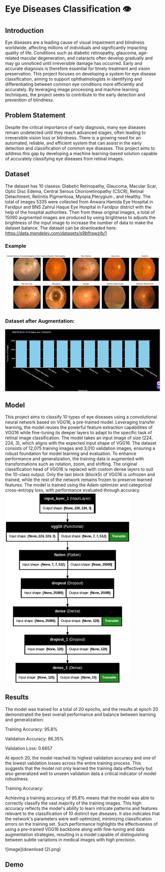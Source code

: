 
# Eye Diseases Classification 👁️
## Introduction
Eye diseases are a leading cause of visual impairment and blindness worldwide, affecting millions of individuals and significantly impacting quality of life. Conditions such as diabetic retinopathy, glaucoma, age-related macular degeneration, and cataracts often develop gradually and may go unnoticed until irreversible damage has occurred. Early and accurate diagnosis is therefore essential for timely treatment and vision preservation. This project focuses on developing a system for eye disease classification, aiming to support ophthalmologists in identifying and differentiating between common eye conditions more efficiently and accurately. By leveraging image processing and machine learning techniques, the project seeks to contribute to the early detection and prevention of blindness.

## Problem Statement
Despite the critical importance of early diagnosis, many eye diseases remain undetected until they reach advanced stages, often leading to irreversible vision loss or blindness. There is a growing need for an automated, reliable, and efficient system that can assist in the early detection and classification of common eye diseases. This project aims to address this gap by developing a machine learning-based solution capable of accurately classifying eye diseases from retinal images.

## Dataset
The dataset has 10 clasess: Diabetic Retinopathy, Glaucoma, Macular Scar, Optic Disc Edema, Central Serous Chorioretinopathy (CSCR), Retinal Detachment, Retinitis Pigmentosa, Myopia,Pterygium , and Healthy. The total of images 5335  were collected from Anwara Hamida Eye Hospital in Faridpur and BNS Zahrul Haque Eye Hospital in Faridpur district with the help of the hospital authorities. Then from these original images, a total of 15090 augmented images are produced by using brightness to adjusts the brightness of the input image to increase the number of data to make the dataset balance. The dataset can be downloaded here: https://data.mendeley.com/datasets/s9bfhswzjb/1
### Example 

![image](download.png)
 
### Dataset after Augmentation:

![image](6044270208685819072.jpg)

## Model
This project aims to classify 10 types of eye diseases using a convolutional neural network based on VGG16, a pre-trained model. Leveraging transfer learning, the model reuses the powerful feature extraction capabilities of VGG16 while fine-tuning its deeper layers to adapt to the specific task of retinal image classification.
The model takes an input image of size (224, 224, 3), which aligns with the expected input shape of VGG16. The dataset consists of 12,075 training images and 3,010 validation images, ensuring a robust foundation for model learning and evaluation. To enhance performance and generalization, the training data is augmented with transformations such as rotation, zoom, and shifting. 
The original classification head of VGG16 is replaced with custom dense layers to suit the 10-class output. Only the last block (block5) of VGG16 is unfrozen and trained, while the rest of the network remains frozen to preserve learned features.
The model is trained using the Adam optimizer and categorical cross-entropy loss, with performance evaluated through accuracy. 
![image](download1.png)
## Results
The model was trained for a total of 20 epochs, and the results at epoch 20 demonstrated the best overall performance and balance between learning and generalization:

Training Accuracy: 95.8%

Validation Accuracy: 86.35%

Validation Loss: 0.6657

At epoch 20, the model reached its highest validation accuracy and one of the lowest validation losses across the entire training process. This suggests that the model not only learned the training data effectively but also generalized well to unseen validation data a critical indicator of model robustness.

Training Accuracy: 

Achieving a training accuracy of 95.8% means that the model was able to correctly classify the vast majority of the training images. This high accuracy reflects the model's ability to learn intricate patterns and features relevant to the classification of 10 distinct eye diseases. It also indicates that the network's parameters were well-optimized, minimizing classification errors on the training set.
Such performance highlights the effectiveness of using a pre-trained VGG16 backbone along with fine-tuning and data augmentation strategies, resulting in a model capable of distinguishing between subtle variations in medical images with high precision.

![image](download (2).png) 
## Demo
